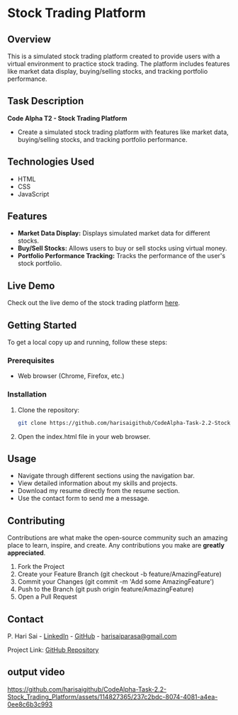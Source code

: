 # Stock Trading Platform

## Overview
This is a simulated stock trading platform created to provide users with a virtual environment to practice stock trading. The platform includes features like market data display, buying/selling stocks, and tracking portfolio performance.

## Task Description
**Code Alpha T2 - Stock Trading Platform**
- Create a simulated stock trading platform with features like market data, buying/selling stocks, and tracking portfolio performance.

## Technologies Used
- HTML
- CSS
- JavaScript

## Features
- **Market Data Display:** Displays simulated market data for different stocks.
- **Buy/Sell Stocks:** Allows users to buy or sell stocks using virtual money.
- **Portfolio Performance Tracking:** Tracks the performance of the user's stock portfolio.

## Live Demo
Check out the live demo of the stock trading platform [here](https://ca-2stocktradingplatform.netlify.app).

## Getting Started
To get a local copy up and running, follow these steps:

### Prerequisites
- Web browser (Chrome, Firefox, etc.)

### Installation
1. Clone the repository:
   ```sh
   git clone https://github.com/harisaigithub/CodeAlpha-Task-2.2-Stock_Trading_Platform.git

2. Open the index.html file in your web browser.

## Usage
- Navigate through different sections using the navigation bar.
- View detailed information about my skills and projects.
- Download my resume directly from the resume section.
- Use the contact form to send me a message.

## Contributing
Contributions are what make the open-source community such an amazing place to learn, inspire, and create. Any contributions you make are **greatly appreciated**.

1. Fork the Project
2. Create your Feature Branch (git checkout -b feature/AmazingFeature)
3. Commit your Changes (git commit -m 'Add some AmazingFeature')
4. Push to the Branch (git push origin feature/AmazingFeature)
5. Open a Pull Request

## Contact
P. Hari Sai - [LinkedIn](https://www.linkedin.com/in/parasa-hari-sai) - [GitHub](https://github.com/harisaigithub) - harisaiparasa@gmail.com

Project Link: [GitHub Repository](https://github.com/harisaigithub/CodeAlpha-Task-2.2-Stock_Trading_Platform)

## output video
https://github.com/harisaigithub/CodeAlpha-Task-2.2-Stock_Trading_Platform/assets/114827365/237c2bdc-8074-4081-a4ea-0ee8c6b3c993
